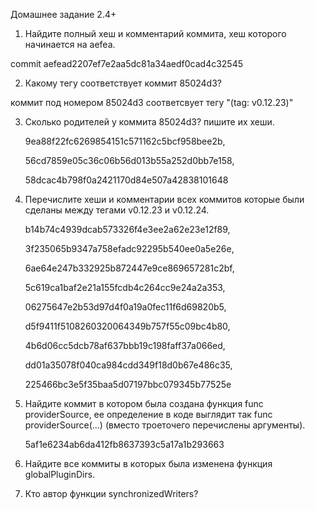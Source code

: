 Домашнее задание 2.4+

1. Найдите полный хеш и комментарий коммита, хеш которого начинается на aefea.

commit aefead2207ef7e2aa5dc81a34aedf0cad4c32545


2. Какому тегу соответствует коммит 85024d3?

коммит под номером 85024d3 соответсвует тегу "(tag: v0.12.23)"


3. Сколько родителей у коммита 85024d3? пишите их хеши.

	9ea88f22fc6269854151c571162c5bcf958bee2b, 

	56cd7859e05c36c06b56d013b55a252d0bb7e158,

	58dcac4b798f0a2421170d84e507a42838101648

4. Перечислите хеши и комментарии всех коммитов которые были сделаны между тегами v0.12.23 и v0.12.24.
	
	b14b74c4939dcab573326f4e3ee2a62e23e12f89,
 
	3f235065b9347a758efadc92295b540ee0a5e26e,

	6ae64e247b332925b872447e9ce869657281c2bf,

	5c619ca1baf2e21a155fcdb4c264cc9e24a2a353,

	06275647e2b53d97d4f0a19a0fec11f6d69820b5,

	d5f9411f5108260320064349b757f55c09bc4b80,

	4b6d06cc5dcb78af637bbb19c198faff37a066ed,

	dd01a35078f040ca984cdd349f18d0b67e486c35,

	225466bc3e5f35baa5d07197bbc079345b77525e


5. Найдите коммит в котором была создана функция func providerSource, ее определение в коде выглядит так func providerSource(...) (вместо троеточего перечислены аргументы).
	
	5af1e6234ab6da412fb8637393c5a17a1b293663


6. Найдите все коммиты в которых была изменена функция globalPluginDirs.


7. Кто автор функции synchronizedWriters?

